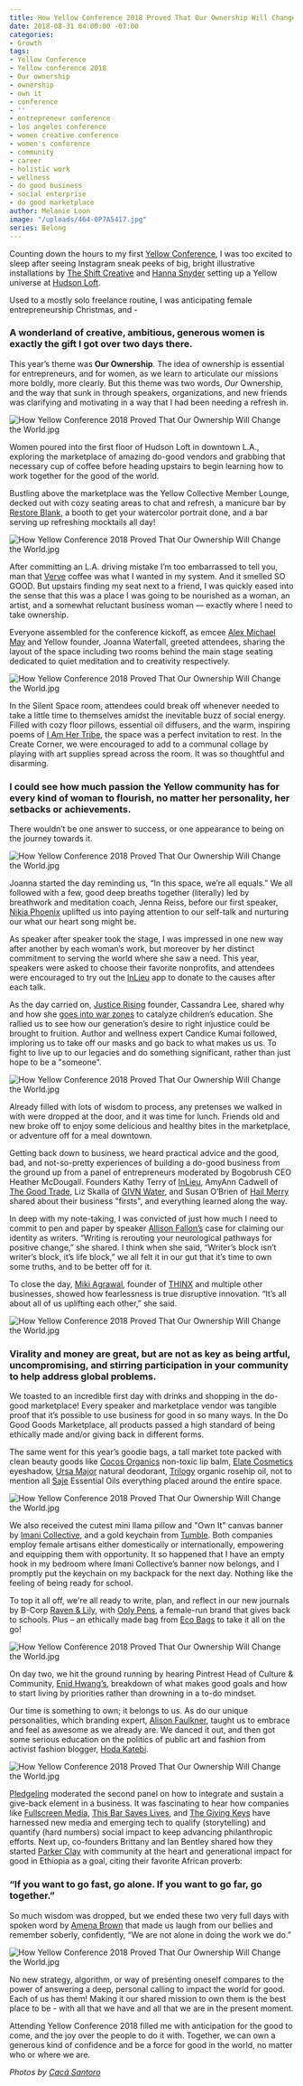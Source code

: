 ```yaml
---
title: How Yellow Conference 2018 Proved That Our Ownership Will Change the World
date: 2018-08-31 04:00:00 -07:00
categories:
- Growth
tags:
- Yellow Conference
- Yellow conference 2018
- Our ownership
- ownership
- own it
- conference
- ''
- entrepreneur conference
- los angeles conference
- women creative conference
- women's conference
- community
- career
- holistic work
- wellness
- do good business
- social enterprise
- do good marketplace
author: Melanie Loon
image: "/uploads/464-0P7A5417.jpg"
series: Belong
---
```


Counting down the hours to my first [Yellow Conference](https://yellowco.co/conference/), I was too excited to sleep after seeing Instagram sneak peeks of big, bright illustrative installations by [The Shift Creative](http://theshiftcreative.com/) and [Hanna Snyder](http://hancreative.co/) setting up a Yellow universe at [Hudson Loft](http://www.hudsonloft.com/).

Used to a mostly solo freelance routine, I was anticipating female entrepreneurship Christmas, and -

### A wonderland of creative, ambitious, generous women is exactly the gift I got over two days there.

This year’s theme was **Our Ownership**. The idea of ownership is essential for entrepreneurs, and for women, as we learn to articulate our missions more boldly, more clearly. But this theme was two words, _Our_ Ownership, and the way that sunk in through speakers, organizations, and new friends was clarifying and motivating in a way that I had been needing a refresh in.

![How Yellow Conference 2018 Proved That Our Ownership Will Change the World.jpg](/uploads/103-0P7A4966.jpg)

Women poured into the first floor of Hudson Loft in downtown L.A., exploring the marketplace of amazing do-good vendors and grabbing that necessary cup of coffee before heading upstairs to begin learning how to work together for the good of the world.

Bustling above the marketplace was the Yellow Collective Member Lounge, decked out with cozy seating areas to chat and refresh, a manicure bar by [Restore Blank](https://restoreblank.com/), a booth to get your watercolor portrait done, and a bar serving up refreshing mocktails all day!

![How Yellow Conference 2018 Proved That Our Ownership Will Change the World.jpg](/uploads/479-0P7A5456%20(1)-0bc91c.jpg)

After committing an L.A. driving mistake I’m too embarrassed to tell you, man that [Verve](https://www.vervecoffee.com/) coffee was what I wanted in my system. And it smelled SO GOOD. But upstairs finding my seat next to a friend, I was quickly eased into the sense that this was a place I was going to be nourished as a woman, an artist, and a somewhat reluctant business woman — exactly where I need to take ownership.

Everyone assembled for the conference kickoff, as emcee [Alex Michael May](http://alexmichaelmay.com/) and Yellow founder, Joanna Waterfall, greeted attendees, sharing the layout of the space including two rooms behind the main stage seating dedicated to quiet meditation and to creativity respectively.

![How Yellow Conference 2018 Proved That Our Ownership Will Change the World.jpg](/uploads/021-0P7A4535.jpg)

In the Silent Space room, attendees could break off whenever needed to take a little time to themselves amidst the inevitable buzz of social energy. Filled with cozy floor pillows, essential oil diffusers, and the warm, inspiring poems of [I Am Her Tribe](https://www.instagram.com/iamhertribe/), the space was a perfect invitation to rest. In the Create Corner, we were encouraged to add to a communal collage by playing with art supplies spread across the room. It was so thoughtful and disarming. 

### I could see how much passion the Yellow community has for every kind of woman to flourish, no matter her personality, her setbacks or achievements. 

There wouldn’t be one answer to success, or one appearance to being on the journey towards it.

![How Yellow Conference 2018 Proved That Our Ownership Will Change the World.jpg](/uploads/368-0P7A7601.jpg)

Joanna started the day reminding us, “In this space, we’re all equals.” We all followed with a few, good deep breaths together (literally) led by breathwork and meditation coach, Jenna Reiss, before our first speaker, [Nikia Phoenix](https://linktr.ee/nikiaphoenix) uplifted us into paying attention to our self-talk and nurturing our what our heart song might be.

As speaker after speaker took the stage, I was impressed in one new way after another by each woman’s work, but moreover by her distinct commitment to serving the world where she saw a need. This year, speakers were asked to choose their favorite nonprofits, and attendees were encouraged to try out the [InLieu](https://www.inlieu.com/) app to donate to the causes after each talk.

As the day carried on, [Justice Rising](https://www.justicerising.org/) founder, Cassandra Lee, shared why and how she [goes into war zones](https://yellowco.co/blog/2018/08/15/why-millennial-woman-war-zones-justice-rising/) to catalyze children’s education. She rallied us to see how our generation’s desire to right injustice could be brought to fruition. Author and wellness expert Candice Kumai followed, imploring us to take off our masks and go back to what makes us us. To fight to live up to our legacies and do something significant, rather than just hope to be a "someone".

![How Yellow Conference 2018 Proved That Our Ownership Will Change the World.jpg](/uploads/107-0P7A5018.jpg)

Already filled with lots of wisdom to process, any pretenses we walked in with were dropped at the door, and it was time for lunch. Friends old and new broke off to enjoy some delicious and healthy bites in the marketplace, or adventure off for a meal downtown.

Getting back down to business, we heard practical advice and the good, bad, and not-so-pretty experiences of building a do-good business from the ground up from a panel of entrepreneurs moderated by Bogobrush CEO Heather McDougall. Founders Kathy Terry of [InLieu](https://www.inlieu.com/), AmyAnn Cadwell of [The Good Trade](http://www.thegoodtrade.com/), Liz Skalla of [GIVN Water](https://www.givnwater.com/), and Susan O’Brien of [Hail Merry](https://hailmerry.com/) shared about their business "firsts", and everything learned along the way.

In deep with my note-taking, I was convicted of just how much I need to commit to pen and paper by speaker [Allison Fallon’s](https://allisonfallon.com/) case for claiming our identity as writers. “Writing is rerouting your neurological pathways for positive change,” she shared. I think when she said, “Writer’s block isn’t writer’s block, it’s life block,” we all felt it in our gut that it’s time to own some truths, and to be better off for it.

To close the day, [Miki Agrawal](https://www.mikiagrawal.com/), founder of [THINX](https://www.shethinx.com/) and multiple other businesses, showed how fearlessness is true disruptive innovation. “It’s all about all of us uplifting each other,” she said. 

![How Yellow Conference 2018 Proved That Our Ownership Will Change the World.jpg](/uploads/223-0P7A6202.jpg)

### Virality and money are great, but are not as key as being artful, uncompromising, and stirring participation in your community to help address global problems. 

We toasted to an incredible first day with drinks and shopping in the do-good marketplace! Every speaker and marketplace vendor was tangible proof that it’s possible to use business for good in so many ways. In the Do Good Goods Marketplace, all products passed a high standard of being ethically made and/or giving back in different forms.

The same went for this year’s goodie bags, a tall market tote packed with clean beauty goods like [Cocos Organics](https://www.cocos-organics.com/products/crowdfund-campaign-profits-driven-by-purpose) non-toxic lip balm, [Elate Cosmetics](https://elatebeauty.com/) eyeshadow, [Ursa Major](https://www.ursamajorvt.com/) natural deodorant, [Trilogy](https://www.trilogyproducts.com/us/) organic rosehip oil, not to mention all [Saje](https://www.saje.com/home/) Essential Oils everything placed around the entire space. 

![How Yellow Conference 2018 Proved That Our Ownership Will Change the World.jpg](/uploads/Yellow2018bags-9.jpg)

We also received the cutest mini llama pillow and "Own It" canvas banner by [Imani Collective](https://imanicollective.com/), and a gold keychain from [Tumble](https://www.wearetumble.com/). Both companies employ female artisans either domestically or internationally, empowering and equipping them with opportunity. It so happened that I have an empty hook in my bedroom where Imani Collective’s banner now belongs, and I promptly put the keychain on my backpack for the next day. Nothing like the feeling of being ready for school.

To top it all off, we're all ready to write, plan, and reflect in our new journals by B-Corp [Raven & Lily](https://ravenandlily.com/), with [Ooly Pens](https://www.ooly.com/), a female-run brand that gives back to schools. Plus – an ethically made bag from [Eco Bags](https://www.ecobags.com/) to take it all on the go!

![How Yellow Conference 2018 Proved That Our Ownership Will Change the World.jpg](/uploads/032-0P7A4565-7b7910.jpg)

On day two, we hit the ground running by hearing Pintrest Head of Culture & Community, [Enid Hwang’s](https://www.pinterest.com/enid/), breakdown of what makes good goals and how to start living by priorities rather than drowning in a to-do mindset.

Our time is something to own; it belongs to us. As do our unique personalities, which branding expert, [Alison Faulkner](https://www.instagram.com/thealisonshow/?hl=en), taught us to embrace and feel as awesome as we already are. We danced it out, and then got some serious education on the politics of public art and fashion from activist fashion blogger, [Hoda Katebi](http://www.joojooazad.com/).

![How Yellow Conference 2018 Proved That Our Ownership Will Change the World.jpg](/uploads/327-0P7A7411.jpg)

[Pledgeling](https://www.pledgeling.com/) moderated the second panel on how to integrate and sustain a give-back element in a business. It was fascinating to hear how companies like [Fullscreen Media](https://fullscreenmedia.co/), [This Bar Saves Lives](https://www.thisbarsaveslives.com/), and [The Giving Keys](https://www.thegivingkeys.com/) have harnessed new media and emerging tech to qualify (storytelling) and quantify (hard numbers) social impact to keep advancing philanthropic efforts. Next up, co-founders Brittany and Ian Bentley shared how they started [Parker Clay](https://www.parkerclay.com/) with community at the heart and generational impact for good in Ethiopia as a goal, citing their favorite African proverb: 

### “If you want to go fast, go alone. If you want to go far, go together.”

So much wisdom was dropped, but we ended these two very full days with spoken word by [Amena Brown](http://www.amenabrown.com/) that made us laugh from our bellies and remember soberly, confidently, “We are not alone in doing the work we do.”

![How Yellow Conference 2018 Proved That Our Ownership Will Change the World.jpg](/uploads/434-0P7A8315.jpg)

No new strategy, algorithm, or way of presenting oneself compares to the power of answering a deep, personal calling to impact the world for good. Each of us has them! Making it our shared mission to own them is the best place to be - with all that we have and all that we are in the present moment.

Attending Yellow Conference 2018 filled me with anticipation for the good to come, and the joy over the people to do it with. Together, we can own a generous kind of confidence and be a force for good in the world, no matter who or where we are.

_Photos by [Cacá Santoro](http://cacasantoro.com/)_